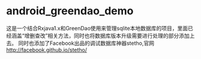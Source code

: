 # android_greendao_demo

这是一个结合Rxjava1.x和GreenDao使用来管理sqlite本地数据库的项目，里面已经涵盖“增删查改”相关方法，同时也将数据库版本升级需要进行处理的部分添加上去。
同时也添加了Facebook出品的调试数据库神器stetho,官网 http://facebook.github.io/stetho/